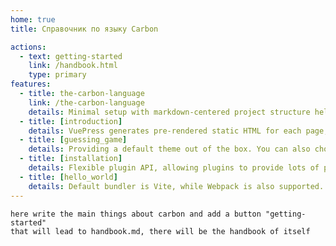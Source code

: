 ```yaml
---
home: true
title: Справочник по языку Carbon

actions:
  - text: getting-started
    link: /handbook.html
    type: primary
features:
  - title: the-carbon-language
    link: /the-carbon-language
    details: Minimal setup with markdown-centered project structure helps you focus on wri
  - title: [introduction]
    details: VuePress generates pre-rendered static HTML for each page, and runs as an SPA once a page is loaded.
  - title: [guessing_game]
    details: Providing a default theme out of the box. You can also choose a community theme or create your own one.
  - title: [installation]
    details: Flexible plugin API, allowing plugins to provide lots of plug-and-play features for your site. 
  - title: [hello_world]
    details: Default bundler is Vite, while Webpack is also supported. Choose the one you like!
---
```

    here write the main things about carbon and add a button "getting-started"
    that will lead to handbook.md, there will be the handbook of itself
[the-carbon-language]: /about_carbon.html/

[foreword]: /handbook/foreword.html/
[introduction]: /handbook/introduction.html/

[guessing_game]: /handbook/guessing_game.html/

[installation]: /getting-started/installation.html/
[hello_world]: /getting-started/hello_world.html/

[comments]: /common-concepts/comments.html/
[control_flow]: /common-concepts/control_flow.html/
[data_types]: /common-concepts/data_types.html/
[functions]: /common-concepts/functions.html/
[variables_and_mutability]: /common-concepts/variables_and_mutability.html/








